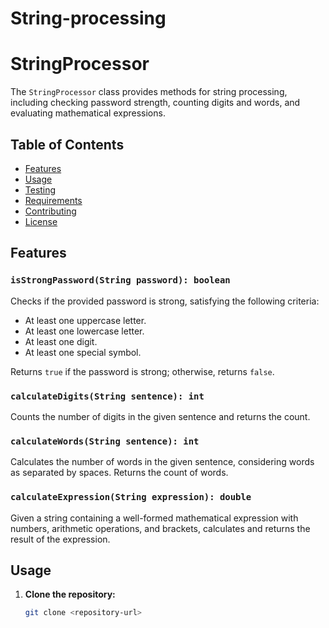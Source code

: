 # String-processing

# StringProcessor

The `StringProcessor` class provides methods for string processing, including checking password strength, counting digits and words, and evaluating mathematical expressions.

## Table of Contents

- [Features](#features)
- [Usage](#usage)
- [Testing](#testing)
- [Requirements](#requirements)
- [Contributing](#contributing)
- [License](#license)

## Features

### `isStrongPassword(String password): boolean`

Checks if the provided password is strong, satisfying the following criteria:
- At least one uppercase letter.
- At least one lowercase letter.
- At least one digit.
- At least one special symbol.

Returns `true` if the password is strong; otherwise, returns `false`.

### `calculateDigits(String sentence): int`

Counts the number of digits in the given sentence and returns the count.

### `calculateWords(String sentence): int`

Calculates the number of words in the given sentence, considering words as separated by spaces. Returns the count of words.

### `calculateExpression(String expression): double`

Given a string containing a well-formed mathematical expression with numbers, arithmetic operations, and brackets, calculates and returns the result of the expression.

## Usage

1. **Clone the repository:**
   ```bash
   git clone <repository-url>
